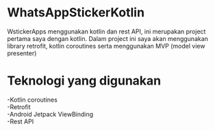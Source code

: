 # WhatsAppStickerKotlin
WstickerApps menggunakan kotlin dan rest API, ini merupakan project pertama saya dengan kotlin. Dalam project ini saya akan menggunakan library retrofit, kotlin coroutines serta menggunakan MVP (model view presenter)

# Teknologi yang digunakan
-Kotlin coroutines<br>
-Retrofit<br>
-Android Jetpack ViewBinding<br>
-Rest API
